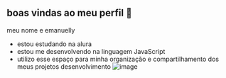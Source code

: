 ## boas vindas ao meu perfil 💙

meu nome e emanuelly

- estou estudando na alura
- estou me desenvolvendo na linguagem JavaScript
- utilizo esse espaço para minha organização e compartilhamento dos meus projetos desenvolvimento
 ![image](https://github.com/emanuellyteofilo/emanuellyteofilo/assets/170953523/a44f05f8-38c6-4a5b-85e6-3027b0a1667a)


















